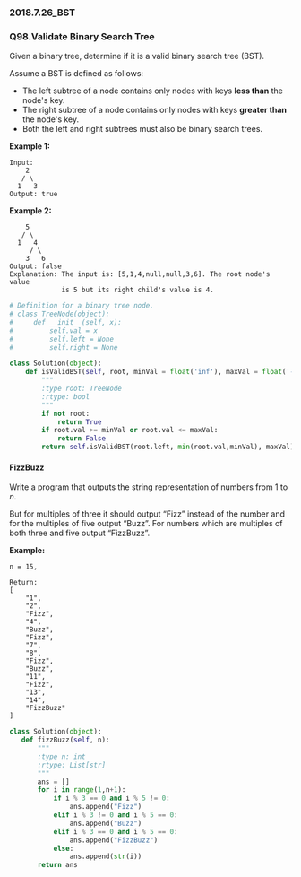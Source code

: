 ### 2018.7.26_BST

### Q98.Validate Binary Search Tree

Given a binary tree, determine if it is a valid binary search tree (BST).

Assume a BST is defined as follows:

- The left subtree of a node contains only nodes with keys **less than** the node's key.
- The right subtree of a node contains only nodes with keys **greater than** the node's key.
- Both the left and right subtrees must also be binary search trees.

**Example 1:**

```
Input:
    2
   / \
  1   3
Output: true
```

**Example 2:**

```
    5
   / \
  1   4
     / \
    3   6
Output: false
Explanation: The input is: [5,1,4,null,null,3,6]. The root node's value
             is 5 but its right child's value is 4.
```

```python
# Definition for a binary tree node.
# class TreeNode(object):
#     def __init__(self, x):
#         self.val = x
#         self.left = None
#         self.right = None

class Solution(object):
    def isValidBST(self, root, minVal = float('inf'), maxVal = float('-inf')):
        """
        :type root: TreeNode
        :rtype: bool
        """
        if not root:
            return True
        if root.val >= minVal or root.val <= maxVal:
            return False
        return self.isValidBST(root.left, min(root.val,minVal), maxVal) and self.isValidBST(root.right, minVal, max(root.val, maxVal))
```

#### FizzBuzz

Write a program that outputs the string representation of numbers from 1 to *n*.

But for multiples of three it should output “Fizz” instead of the number and for the multiples of five output “Buzz”. For numbers which are multiples of both three and five output “FizzBuzz”.

**Example:**

```
n = 15,

Return:
[
    "1",
    "2",
    "Fizz",
    "4",
    "Buzz",
    "Fizz",
    "7",
    "8",
    "Fizz",
    "Buzz",
    "11",
    "Fizz",
    "13",
    "14",
    "FizzBuzz"
]
```

 ```python
class Solution(object):
    def fizzBuzz(self, n):
        """
        :type n: int
        :rtype: List[str]
        """
        ans = []
        for i in range(1,n+1):
            if i % 3 == 0 and i % 5 != 0:
                ans.append("Fizz")
            elif i % 3 != 0 and i % 5 == 0:
                ans.append("Buzz")
            elif i % 3 == 0 and i % 5 == 0:
                ans.append("FizzBuzz")
            else:
                ans.append(str(i))
        return ans
 ```

